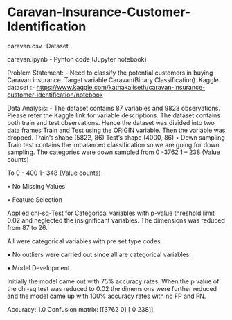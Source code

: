 # Caravan-Insurance-Customer-Identification

caravan.csv -Dataset

caravan.ipynb - Pyhton code (Jupyter notebook)


Problem Statement: - 
Need to classify the potential customers in buying Caravan insurance. Target variable Caravan(Binary Classification).
Kaggle dataset :- https://www.kaggle.com/kathakaliseth/caravan-insurance-customer-identification/notebook

Data Analysis: -
The dataset contains 87 variables and 9823 observations. Please refer the Kaggle link for variable descriptions.
The dataset contains both train and test observations. Hence the dataset was divided into two data frames Train and Test using the ORIGIN variable. Then the variable was dropped.
Train’s shape (5822, 86)
Test’s shape (4000, 86)
•	Down sampling
Train test contains the imbalanced classification so we are going for down sampling.  The categories were down sampled from
0 -3762     1 – 238 (Value counts)

To
0 - 400   1- 348 (Value counts)

•	No Missing Values

•	Feature Selection

Applied chi-sq-Test for Categorical variables with p-value threshold limit 0.02 and neglected the insignificant variables. The dimensions was reduced from 87 to 26.

All were categorical variables with pre set type codes.

•	No outliers were carried out since all are categorical variables.

•	Model Development

Initially the model came out with 75% accuracy rates. When the p value of the chi-sq test was reduced to 0.02 the dimensions were further reduced and the model came up with 100% accuracy rates with no FP and FN.

Accuracy: 1.0
Confusion matrix: [[3762    0]
                                  [   0  238]]

